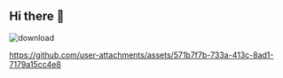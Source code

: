 ## Hi there 👋

![download](https://github.com/user-attachments/assets/c558690d-6248-4b62-9938-87cad84d5e9d)

https://github.com/user-attachments/assets/571b7f7b-733a-413c-8ad1-7179a15cc4e8



